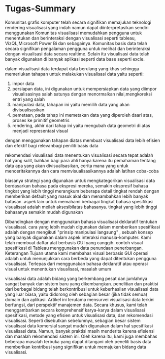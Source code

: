 # Tugas-Summary
Komunitas grafis komputer telah secara signifikan memajukan teknologi rendering visualisasi yang indah namun dapat diinterpretasikan sendiri menggunakan Komunitas visualisasi memudahkan pengguna untuk menentukan dan berinteraksi dengan visualisasi seperti tableau, VizQL,Microsoft Power Bi dan sebagainya. Komunitas basis data telah secara signifikan pengalaman pengguna untuk melihat dan berinteraksi dengan visualisasi data secara realtime. Selain itu visualisasi data telah banyak digunakan di banyak aplikasi seperti data base seperti excle.

dalam visualisasi data terdapat data berulang yang khas sehingga memerlukan tahapan untuk melakukan visualisasi data yaitu seperti:
1. impor data
2. persiapan data, ini digunakan untuk mempersiapkan data yang diimpor visualisasinya salah satunya dengan menormalkan nilai,mengkoreksi entri yang salah
3. manipulasi data, tahapan ini yaitu memilih data yang akan divisualisasikan
4. pemetaan, pada tahap ini memetakan data yang diperoleh daari atas, proses ke primitif geometris
5. rendering, akhir dari tahap ini yaitu mengubah data geometri di atas menjadi representasi visual

dengan menggunakan tahapan diatas membuat visualisasi data lebih efisien dan efektif bagi relevanbagi peniliti basis data

rekomendasi visualisasi data menentukan visualisasi secara tepat adalah hal yang sulit, bahkan bagi para ahli hanya karena itu pemahaman tentang data apa yang akan divisualisasikan, cerita mana yang untuk menceritakannya dan cara memvisualisasikannya adalah latihan coba-coba

biasanya strategi yang digunakan untuk mengkategorikan visualisasi data berdasarkan bahasa pada ekspresi mereka, semakin ekspresif bahasa tingkat yang lebih tinggi merangkum beberapa detail tingkat rendah dengan memberikan default yang masuk akal dan menambahkan lebih banyak batasan. aspek lain untuk memahami berbagai tingkat bahasa spesifikasi visualisasi adalah meilah aksesibilatas bahasanya. tingkat yang lebih tinggi bahasanya semakin mudah digunakan

Dibandingkan dengan menggunakan bahasa visualisasi deklaratif tentukan visualisasi. cara yang lebih mudah digunakan dalam memberikan spesifikasi adalah dengan mengikuti "prinsip manipulasi langsung" , sebuah konsep yang banyak digunakan dalam aspek interaksi manusia-komputer. Kami telah membuat daftar alat berbasis GUI yang canggih. contoh visual spesifikasi di Tableau menggunakan data penundaan penerbangan. Keterangan Tujuan utama kami membahas visual berbasis GUI operasi adalah untuk menunjukkan cara berbeda yang dapat ditentukan pengguna visualisasi. Terlepas dari menggunakan bahasa deklaratif atau operasi visual untuk menentukan visualisasi, masalah umum



visualisasi data adalah bidang yang berkembang pesat dan jumlahnya sangat banyak dan sistem baru yang dikembangkan. penelitian dan praktisi dari berbagai bidang telah berkontribusi untuk keberhasilan visualisasi data yang luar biasa, yaitu didorong oleh sebagian besar (jika tidak semua) domain dan aplikasi. Artikel ini terutama mensurvei visualisasi data terkini berfungsi, dari perspektif manajemen data. Secara khusus, kami telah menggambarkan secara komprehensif karya-karya dalam visualisasi spesifikasi, metode yang efisien untuk visualisasi data, dan rekomendasi visualisasi. Seperti disebutkan sebelumnya, sebagian besar sistem visualisasi data komersial sangat mudah digunakan dalam hal spesifikasi visualisasi data. Namun, banyak praktisi masih menderita karena efisiensi dan masalah rekomendasi sistem ini. Oleh karena itu, kami juga membahas beberapa masalah terbuka yang dapat ditangani oleh peneliti basis data memberikan kontribusi yang signifikan untuk memajukan bidang data visualisasi.
